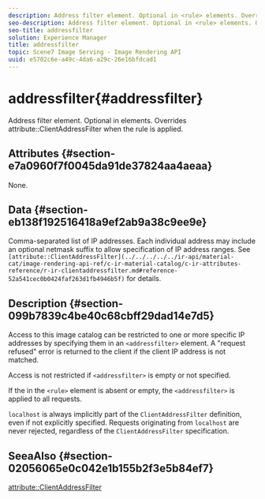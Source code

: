 ```yaml
---
description: Address filter element. Optional in <rule> elements. Overrides attribute ClientAddressFilter when the rule is applied.
seo-description: Address filter element. Optional in <rule> elements. Overrides attribute ClientAddressFilter when the rule is applied.
seo-title: addressfilter
solution: Experience Manager
title: addressfilter
topic: Scene7 Image Serving - Image Rendering API
uuid: e5702c6e-a49c-4da6-a29c-26e16bfdcad1
---
```


# addressfilter{#addressfilter}

Address filter element. Optional in <rule> elements. Overrides attribute::ClientAddressFilter when the rule is applied.

## Attributes {#section-e7a0960f7f0045da91de37824aa4aeaa}

None.

## Data {#section-eb138f192516418a9ef2ab9a38c9ee9e}

Comma-separated list of IP addresses. Each individual address may include an optional netmask suffix to allow specification of IP address ranges. See ` [attribute::ClientAddressFilter](../../../../../ir-api/material-cat/image-rendering-api-ref/c-ir-material-catalog/c-ir-attributes-reference/r-ir-clientaddressfilter.md#reference-52a541cec0b0424faf263d1fb4946b5f)` for details.

## Description {#section-099b7839c4be40c68cbff29dad14e7d5}

Access to this image catalog can be restricted to one or more specific IP addresses by specifying them in an `<addressfilter>` element. A "request refused" error is returned to the client if the client IP address is not matched.

Access is not restricted if `<addressfilter>` is empty or not specified.

If the <expression> in the `<rule>` element is absent or empty, the `<addressfilter>` is applied to all requests.

`localhost` is always implicitly part of the `ClientAddressFilter` definition, even if not explicitly specified. Requests originating from `localhost` are never rejected, regardless of the `ClientAddressFilter` specification.

## SeeaAlso {#section-02056065e0c042e1b155b2f3e5b84ef7}

[attribute::ClientAddressFilter](../../../../../ir-api/material-cat/image-rendering-api-ref/c-ir-material-catalog/c-ir-attributes-reference/r-ir-clientaddressfilter.md#reference-52a541cec0b0424faf263d1fb4946b5f) 
